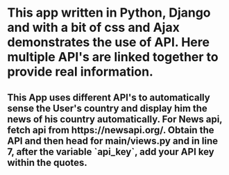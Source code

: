 # This app written in Python, Django and with a bit of css and Ajax demonstrates the use of API. Here multiple API's are linked together to provide real information.
<h2><justify>This App uses different API's to automatically sense the User's country and display him the news of his country automatically. For News api, fetch api from https://newsapi.org/. Obtain the API and then head for main/views.py and in line 7, after the variable `api_key`, add your API key within the quotes. </p></h2>